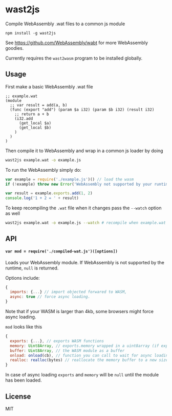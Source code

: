 # wast2js

Compile WebAssembly .wat files to a common js module

```
npm install -g wast2js
```

See https://github.com/WebAssembly/wabt for more WebAssembly goodies.

Currently requires the `wast2wasm` program to be installed globally.

## Usage

First make a basic WebAssembly .wat file

```
;; example.wat
(module
  ;; var result = add(a, b)
  (func (export "add") (param $a i32) (param $b i32) (result i32)
    ;; return a + b
    (i32.add
      (get_local $a)
      (get_local $b)
    )
  )
)
```

Then compile it to WebAssembly and wrap in a common js loader by doing

``` sh
wast2js example.wat -o example.js
```

To run the WebAssembly simply do:

``` js
var example = require('./example.js')() // load the wasm
if (!example) throw new Error('WebAssembly not supported by your runtime')

var result = example.exports.add(1, 2)
console.log('1 + 2 = ' + result)
```

To keep recompiling the `.wat` file when it changes pass the `--watch` option as well

``` sh
wast2js example.wat -o example.js --watch # recompile when example.wat changes
```

## API

#### `var mod = require('./compiled-wat.js')([options])`

Loads your WebAssembly module. If WebAssembly is not supported by the runtime, `null` is returned.

Options include:

``` js
{
  imports: {...} // import objected forwared to WASM,
  async: true // force async loading.
}
```

Note that if your WASM is larger than 4kb, some browsers might force async loading.


`mod` looks like this

``` js
{
  exports: {...}, // exports WASM functions
  memory: Uint8Array, // exports.memory wrapped in a uint8array (if exported)
  buffer: Uint8Array, // the WASM module as a buffer
  onload: onload(cb), // function you can call to wait for async loading
  realloc: realloc(bytes) // reallocate the memory buffer to a new size
}
```

In case of async loading `exports` and `memory` will be `null` until the module has been loaded.

## License

MIT
